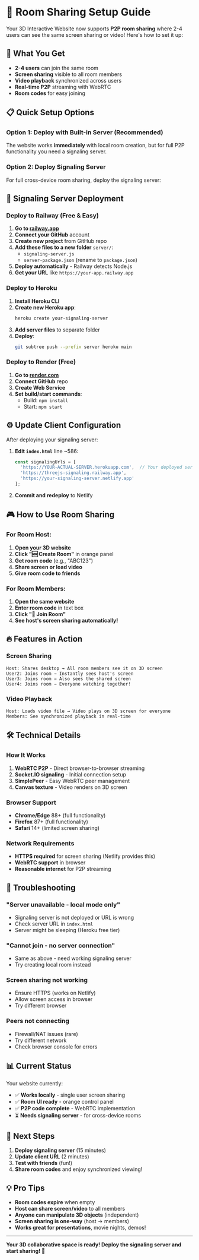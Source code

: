 # 🚀 Room Sharing Setup Guide

Your 3D Interactive Website now supports **P2P room sharing** where 2-4 users can see the same screen sharing or video! Here's how to set it up:

## 🎯 **What You Get**

- **2-4 users** can join the same room
- **Screen sharing** visible to all room members
- **Video playback** synchronized across users  
- **Real-time P2P** streaming with WebRTC
- **Room codes** for easy joining

## 📋 **Quick Setup Options**

### **Option 1: Deploy with Built-in Server (Recommended)**

The website works **immediately** with local room creation, but for full P2P functionality you need a signaling server.

### **Option 2: Deploy Signaling Server**

For full cross-device room sharing, deploy the signaling server:

## 🔧 **Signaling Server Deployment**

### **Deploy to Railway (Free & Easy)**

1. **Go to [railway.app](https://railway.app)**
2. **Connect your GitHub** account
3. **Create new project** from GitHub repo
4. **Add these files to a new folder** `server/`:
   - `signaling-server.js` 
   - `server-package.json` (rename to `package.json`)
5. **Deploy automatically** - Railway detects Node.js
6. **Get your URL** like `https://your-app.railway.app`

### **Deploy to Heroku**

1. **Install Heroku CLI**
2. **Create new Heroku app**:
   ```bash
   heroku create your-signaling-server
   ```
3. **Add server files** to separate folder
4. **Deploy**:
   ```bash
   git subtree push --prefix server heroku main
   ```

### **Deploy to Render (Free)**

1. **Go to [render.com](https://render.com)**
2. **Connect GitHub** repo
3. **Create Web Service**
4. **Set build/start commands**:
   - Build: `npm install`
   - Start: `npm start`

## ⚙️ **Update Client Configuration**

After deploying your signaling server:

1. **Edit `index.html`** line ~586:
   ```javascript
   const signalingUrls = [
     'https://YOUR-ACTUAL-SERVER.herokuapp.com',  // Your deployed server
     'https://threejs-signaling.railway.app', 
     'https://your-signaling-server.netlify.app'
   ];
   ```

2. **Commit and redeploy** to Netlify

## 🎮 **How to Use Room Sharing**

### **For Room Host:**
1. **Open your 3D website**
2. **Click "🆕 Create Room"** in orange panel
3. **Get room code** (e.g., "ABC123")
4. **Share screen or load video**
5. **Give room code to friends**

### **For Room Members:**
1. **Open the same website**
2. **Enter room code** in text box
3. **Click "🚪 Join Room"**
4. **See host's screen sharing automatically!**

## 🔥 **Features in Action**

### **Screen Sharing**
```
Host: Shares desktop → All room members see it on 3D screen
User2: Joins room → Instantly sees host's screen
User3: Joins room → Also sees the shared screen
User4: Joins room → Everyone watching together!
```

### **Video Playback**
```
Host: Loads video file → Video plays on 3D screen for everyone
Members: See synchronized playback in real-time
```

## 🛠️ **Technical Details**

### **How It Works**
1. **WebRTC P2P** - Direct browser-to-browser streaming
2. **Socket.IO signaling** - Initial connection setup
3. **SimplePeer** - Easy WebRTC peer management
4. **Canvas texture** - Video renders on 3D screen

### **Browser Support**
- **Chrome/Edge** 88+ (full functionality)
- **Firefox** 87+ (full functionality)  
- **Safari** 14+ (limited screen sharing)

### **Network Requirements**
- **HTTPS required** for screen sharing (Netlify provides this)
- **WebRTC support** in browser
- **Reasonable internet** for P2P streaming

## 🐛 **Troubleshooting**

### **"Server unavailable - local mode only"**
- Signaling server is not deployed or URL is wrong
- Check server URL in `index.html`
- Server might be sleeping (Heroku free tier)

### **"Cannot join - no server connection"**
- Same as above - need working signaling server
- Try creating local room instead

### **Screen sharing not working**
- Ensure HTTPS (works on Netlify)
- Allow screen access in browser
- Try different browser

### **Peers not connecting**
- Firewall/NAT issues (rare)
- Try different network
- Check browser console for errors

## 📊 **Current Status**

Your website currently:
- ✅ **Works locally** - single user screen sharing
- ✅ **Room UI ready** - orange control panel
- ✅ **P2P code complete** - WebRTC implementation
- ⏳ **Needs signaling server** - for cross-device rooms

## 🚀 **Next Steps**

1. **Deploy signaling server** (15 minutes)
2. **Update client URL** (2 minutes)  
3. **Test with friends** (fun!)
4. **Share room codes** and enjoy synchronized viewing!

## 💡 **Pro Tips**

- **Room codes expire** when empty
- **Host can share screen/video** to all members
- **Anyone can manipulate 3D objects** (independent)
- **Screen sharing is one-way** (host → members)
- **Works great for presentations**, movie nights, demos!

---

**Your 3D collaborative space is ready! Deploy the signaling server and start sharing! 🎉**